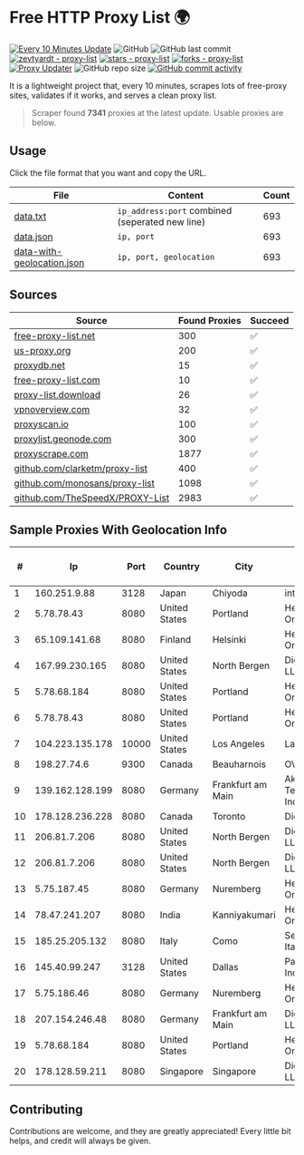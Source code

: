 
# Free HTTP Proxy List 🌍

[![Every 10 Minutes Update](https://github.com/mertguvencli/http-proxy-list/actions/workflows/main.yml/badge.svg?branch=main)](https://github.com/mertguvencli/http-proxy-list/actions/workflows/main.yml)
![GitHub](https://img.shields.io/github/license/mertguvencli/http-proxy-list)
![GitHub last commit](https://img.shields.io/github/last-commit/mertguvencli/http-proxy-list)
[![zevtyardt - proxy-list](https://img.shields.io/static/v1?label=zevtyardt&message=proxy-list&color=blue&logo=github)](https://github.com/zevtyardt/proxy-list "Go to GitHub repo")
[![stars - proxy-list](https://img.shields.io/github/stars/zevtyardt/proxy-list?style=social)](https://github.com/zevtyardt/proxy-list)
[![forks - proxy-list](https://img.shields.io/github/forks/zevtyardt/proxy-list?style=social)](https://github.com/zevtyardt/proxy-list)
[![Proxy Updater](https://github.com/zevtyardt/proxy-list/workflows/Proxy%20Updater/badge.svg)](https://github.com/zevtyardt/proxy-list/actions?query=workflow:"Proxy+Updater")
![GitHub repo size](https://img.shields.io/github/repo-size/zevtyardt/proxy-list)
[![GitHub commit activity](https://img.shields.io/github/commit-activity/m/zevtyardt/proxy-list?logo=commits)](https://github.com/zevtyardt/proxy-list/commits/main)

It is a lightweight project that, every 10 minutes, scrapes lots of free-proxy sites, validates if it works, and serves a clean proxy list.

> Scraper found **7341** proxies at the latest update. Usable proxies are below.

## Usage

Click the file format that you want and copy the URL.

|File|Content|Count|
|----|-------|-----|
|[data.txt](https://raw.githubusercontent.com/mertguvencli/http-proxy-list/main/proxy-list/data.txt)|`ip_address:port` combined (seperated new line)|693|
|[data.json](https://raw.githubusercontent.com/mertguvencli/http-proxy-list/main/proxy-list/data.json)|`ip, port`|693|
|[data-with-geolocation.json](https://raw.githubusercontent.com/mertguvencli/http-proxy-list/main/proxy-list/data-with-geolocation.json)|`ip, port, geolocation`|693|

## Sources

|Source|Found Proxies|Succeed|
|------|-------------|-------|
|[free-proxy-list.net](https://free-proxy-list.net)|300|✅|
|[us-proxy.org](https://www.us-proxy.org)|200|✅|
|[proxydb.net](http://proxydb.net)|15|✅|
|[free-proxy-list.com](https://free-proxy-list.com/?page=&port=&type%5B%5D=http&type%5B%5D=https&up_time=0&search=Search)|10|✅|
|[proxy-list.download](https://www.proxy-list.download/HTTP)|26|✅|
|[vpnoverview.com](https://vpnoverview.com/privacy/anonymous-browsing/free-proxy-servers)|32|✅|
|[proxyscan.io](https://www.proxyscan.io)|100|✅|
|[proxylist.geonode.com](https://proxylist.geonode.com/api/proxy-list?limit=300&page=1&sort_by=lastChecked&sort_type=desc&protocols=http,https)|300|✅|
|[proxyscrape.com](https://api.proxyscrape.com/v2/?request=displayproxies&protocol=http&timeout=10000&country=all&ssl=all&anonymity=all)|1877|✅|
|[github.com/clarketm/proxy-list](https://raw.githubusercontent.com/clarketm/proxy-list/master/proxy-list-raw.txt)|400|✅|
|[github.com/monosans/proxy-list](https://raw.githubusercontent.com/monosans/proxy-list/main/proxies/http.txt)|1098|✅|
|[github.com/TheSpeedX/PROXY-List](https://raw.githubusercontent.com/TheSpeedX/PROXY-List/master/http.txt)|2983|✅|


## Sample Proxies With Geolocation Info

|#|Ip|Port|Country|City|Internet Service Provider|
|-|--|----|-------|----|-------------------------|
|1|160.251.9.88|3128|Japan|Chiyoda|interQ|
|2|5.78.78.43|8080|United States|Portland|Hetzner Online GmbH|
|3|65.109.141.68|8080|Finland|Helsinki|Hetzner Online GmbH|
|4|167.99.230.165|8080|United States|North Bergen|DigitalOcean, LLC|
|5|5.78.68.184|8080|United States|Portland|Hetzner Online GmbH|
|6|5.78.78.43|8080|United States|Portland|Hetzner Online GmbH|
|7|104.223.135.178|10000|United States|Los Angeles|LayerHost|
|8|198.27.74.6|9300|Canada|Beauharnois|OVH SAS|
|9|139.162.128.199|8080|Germany|Frankfurt am Main|Akamai Technologies, Inc.|
|10|178.128.236.228|8080|Canada|Toronto|DigitalOcean|
|11|206.81.7.206|8080|United States|North Bergen|DigitalOcean, LLC|
|12|206.81.7.206|8080|United States|North Bergen|DigitalOcean, LLC|
|13|5.75.187.45|8080|Germany|Nuremberg|Hetzner Online GmbH|
|14|78.47.241.207|8080|India|Kanniyakumari|Hetzner Online GmbH|
|15|185.25.205.132|8080|Italy|Como|Servereasy Italy|
|16|145.40.99.247|3128|United States|Dallas|Packet Host, Inc.|
|17|5.75.186.46|8080|Germany|Nuremberg|Hetzner Online GmbH|
|18|207.154.246.48|8080|Germany|Frankfurt am Main|DigitalOcean, LLC|
|19|5.78.68.184|8080|United States|Portland|Hetzner Online GmbH|
|20|178.128.59.211|8080|Singapore|Singapore|DigitalOcean, LLC|



## Contributing

Contributions are welcome, and they are greatly appreciated! Every
little bit helps, and credit will always be given.


